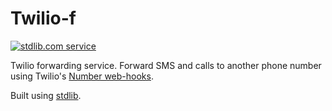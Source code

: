 # Twilio-f
[![stdlib.com service](https://img.shields.io/badge/stdlib-0.1.3-green.svg?raw=true "stdlib.com service")](https://stdlib.com/services/nemo/twilio)

Twilio forwarding service. Forward SMS and calls to another phone number using Twilio's [Number web-hooks](https://support.twilio.com/hc/en-us/articles/223179908-Setting-up-call-forwarding#devs).

Built using [stdlib](https://stdlib.com).
